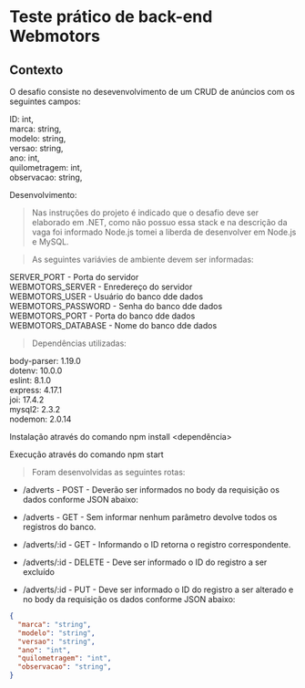 # Teste prático de back-end Webmotors

## Contexto
O desafio consiste no desevenvolvimento de um CRUD de anúncios com os seguintes campos:


  ID: int,<br />
  marca: string,<br />
  modelo: string,<br />
  versao: string,<br />
  ano: int,<br />
  quilometragem: int,<br />
  observacao: string,<br />


Desenvolvimento:
> Nas instruções do projeto é indicado que o desafio deve ser elaborado em .NET, como não possuo essa stack e na descrição da vaga foi informado Node.js tomei a liberda de desenvolver em Node.js e MySQL. 

> As seguintes variávies de ambiente devem ser informadas:

SERVER_PORT - Porta do servidor<br />
WEBMOTORS_SERVER - Enredereço do servidor<br />
WEBMOTORS_USER - Usuário do banco dde dados<br />
WEBMOTORS_PASSWORD - Senha do banco dde dados<br />
WEBMOTORS_PORT - Porta do banco dde dados<br />
WEBMOTORS_DATABASE - Nome do banco dde dados<br />


> Dependências utilizadas:

body-parser: 1.19.0<br />
dotenv: 10.0.0<br />
eslint: 8.1.0<br />
express: 4.17.1<br />
joi: 17.4.2<br />
mysql2: 2.3.2<br />
nodemon: 2.0.14<br />

Instalação através do comando npm install <dependência>

Execução através do comando npm start

> Foram desenvolvidas as seguintes rotas:


* /adverts - POST - Deverão ser informados no body da requisição os dados conforme JSON abaixo:

* /adverts - GET - Sem informar nenhum parâmetro devolve todos os registros do banco.

* /adverts/:id - GET - Informando o ID retorna o registro correspondente.

* /adverts/:id - DELETE - Deve ser informado o ID do registro a ser excluído

* /adverts/:id - PUT - Deve ser informado o ID do registro a ser alterado e no body da requisição os dados conforme JSON abaixo:

```json
{
  "marca": "string",
  "modelo": "string",
  "versao": "string",
  "ano": "int",
  "quilometragem": "int",
  "observacao": "string",
}
